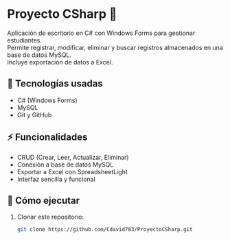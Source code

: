 # Proyecto CSharp 📘

Aplicación de escritorio en C# con Windows Forms para gestionar estudiantes.  
Permite registrar, modificar, eliminar y buscar registros almacenados en una base de datos MySQL.  
Incluye exportación de datos a Excel.

## 🧰 Tecnologías usadas
- C# (Windows Forms)
- MySQL
- Git y GitHub

## ⚡ Funcionalidades
- CRUD (Crear, Leer, Actualizar, Eliminar)
- Conexión a base de datos MySQL
- Exportar a Excel con SpreadsheetLight
- Interfaz sencilla y funcional

## 🚀 Cómo ejecutar
1. Clonar este repositorio:
   ```bash
   git clone https://github.com/Cdavid703/ProyectoCSharp.git
